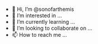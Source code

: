 - 👋 Hi, I’m @sonofarthemis
- 👀 I’m interested in ...
- 🌱 I’m currently learning ...
- 💞️ I’m looking to collaborate on ...
- 📫 How to reach me ...

<!---
sonofarthemis/sonofarthemis is a ✨ special ✨ repository because its `README.md` (this file) appears on your GitHub profile.
You can click the Preview link to take a look at your changes.
--->

